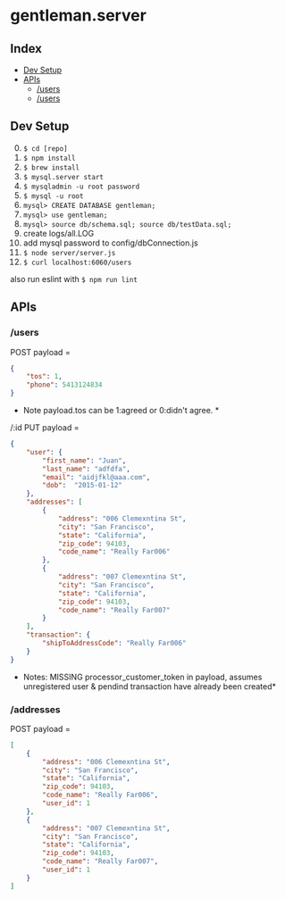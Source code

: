 gentleman.server
================

Index
----------------
* [Dev Setup](#user-content-dev-setup)
* [APIs](#user-content-apis)
    * [/users](#user-content-users)
    * [/users](#user-content-users)

Dev Setup
----------------
0. `$ cd [repo]`
0. `$ npm install`
0. `$ brew install`
0. `$ mysql.server start`
0. `$ mysqladmin -u root password`
0. `$ mysql -u root`
0. `mysql> CREATE DATABASE gentleman;`
0. `mysql> use gentleman;`
0. `mysql> source db/schema.sql; source db/testData.sql;`
0. create logs/all.LOG
0. add mysql password to config/dbConnection.js
0. `$ node server/server.js`
0. `$ curl localhost:6060/users`

also run eslint with `$ npm run lint`

APIs
----------------
### /users

POST payload =
```json
{
    "tos": 1,
    "phone": 5413124834
}
```
* Note payload.tos can be 1:agreed or 0:didn't agree. *

/:id
PUT payload =
```json
{
    "user": {
        "first_name": "Juan",
        "last_name": "adfdfa", 
        "email": "aidjfkl@aaa.com", 
        "dob":  "2015-01-12" 
    },
    "addresses": [
        {
            "address": "006 Clemexntina St",
            "city": "San Francisco",
            "state": "California",
            "zip_code": 94103,
            "code_name": "Really Far006"
        },
        {
            "address": "007 Clemexntina St",
            "city": "San Francisco",
            "state": "California",
            "zip_code": 94103,
            "code_name": "Really Far007"
        }
    ],
    "transaction": {
        "shipToAddressCode": "Really Far006"
    }
}
```
* Notes: MISSING processor_customer_token in payload, assumes unregistered user & pendind transaction have already been created*


### /addresses

POST payload =
```json
[
    {
        "address": "006 Clemexntina St",
        "city": "San Francisco",
        "state": "California",
        "zip_code": 94103,
        "code_name": "Really Far006",
        "user_id": 1
    },
    {
        "address": "007 Clemexntina St",
        "city": "San Francisco",
        "state": "California",
        "zip_code": 94103,
        "code_name": "Really Far007",
        "user_id": 1
    }
]
```
